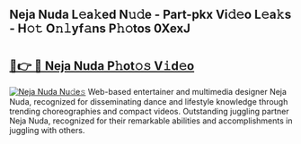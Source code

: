 ## Neja Nuda L𝚎a𝚔ed N𝚞𝚍e - Part-pkx Vi𝚍𝚎o L𝚎a𝚔s - H𝚘𝚝 O𝚗𝚕yf𝚊ns P𝚑𝚘tos 0XexJ

# <h2><a href="http://kf2zho4.oniu.top/?m=Neja+Nuda">🔗👉 🔴 Neja Nuda P𝚑ot𝚘𝚜 V𝚒d𝚎o</a></h2>

[![Neja Nuda Nu𝚍e𝚜](https://i.imgur.com/0qMVB7G.gif)](http://kf2zho4.oniu.top/?m=Neja+Nuda)
Web-based entertainer and multimedia designer Neja Nuda, recognized for disseminating dance and lifestyle knowledge through trending choreographies and compact videos. Outstanding juggling partner Neja Nuda, recognized for their remarkable abilities and accomplishments in juggling with others.  

